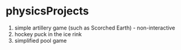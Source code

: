 # physicsProjects
1. simple artillery game (such as Scorched Earth) - non-interactive 
2. hockey puck in the ice rink 
3. simplified pool game
